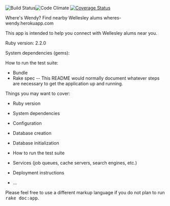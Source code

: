 ![Build Status](https://codeship.com/projects/ffd59880-0ec0-0133-36c0-0ac2adc2b302/status?branch=master)![Code Climate](https://codeclimate.com/github/rovaira/wheres_wendy.png) [![Coverage Status](https://coveralls.io/repos/rovaira/wheres_wendy/badge.svg?branch=master&service=github)](https://coveralls.io/github/rovaira/wheres_wendy?branch=master)

Where's Wendy?
Find nearby Wellesley alums
wheres-wendy.herokuapp.com

This app is intended to help you connect with Wellesley alums near you.

Ruby version: 2.2.0

System dependencies (gems):

How to run the test suite:
* Bundle
* Rake spec
--
This README would normally document whatever steps are necessary to get the
application up and running.

Things you may want to cover:

* Ruby version

* System dependencies

* Configuration

* Database creation

* Database initialization

* How to run the test suite

* Services (job queues, cache servers, search engines, etc.)

* Deployment instructions

* ...


Please feel free to use a different markup language if you do not plan to run
<tt>rake doc:app</tt>.
